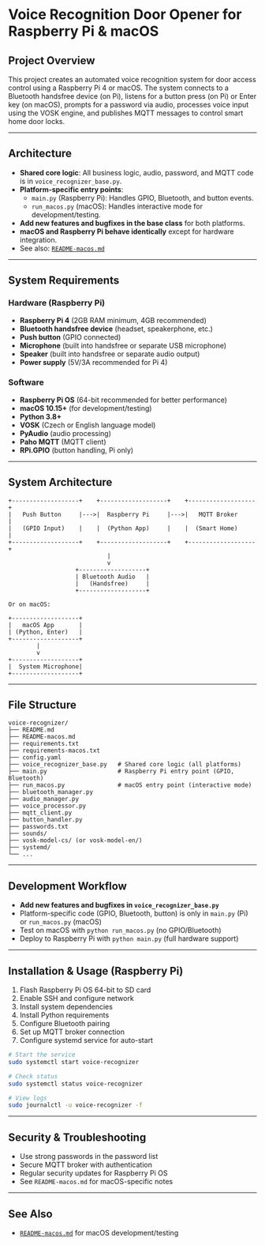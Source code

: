 # Voice Recognition Door Opener for Raspberry Pi & macOS

## Project Overview

This project creates an automated voice recognition system for door access control using a Raspberry Pi 4 or macOS. The system connects to a Bluetooth handsfree device (on Pi), listens for a button press (on Pi) or Enter key (on macOS), prompts for a password via audio, processes voice input using the VOSK engine, and publishes MQTT messages to control smart home door locks.

---

## Architecture

- **Shared core logic**: All business logic, audio, password, and MQTT code is in `voice_recognizer_base.py`.
- **Platform-specific entry points**:
  - `main.py` (Raspberry Pi): Handles GPIO, Bluetooth, and button events.
  - `run_macos.py` (macOS): Handles interactive mode for development/testing.
- **Add new features and bugfixes in the base class** for both platforms.
- **macOS and Raspberry Pi behave identically** except for hardware integration.
- See also: [`README-macos.md`](./README-macos.md)

---

## System Requirements

### Hardware (Raspberry Pi)
- **Raspberry Pi 4** (2GB RAM minimum, 4GB recommended)
- **Bluetooth handsfree device** (headset, speakerphone, etc.)
- **Push button** (GPIO connected)
- **Microphone** (built into handsfree or separate USB microphone)
- **Speaker** (built into handsfree or separate audio output)
- **Power supply** (5V/3A recommended for Pi 4)

### Software
- **Raspberry Pi OS** (64-bit recommended for better performance)
- **macOS 10.15+** (for development/testing)
- **Python 3.8+**
- **VOSK** (Czech or English language model)
- **PyAudio** (audio processing)
- **Paho MQTT** (MQTT client)
- **RPi.GPIO** (button handling, Pi only)

---

## System Architecture

```
+-------------------+    +-------------------+    +-------------------+
|   Push Button     |--->|  Raspberry Pi     |--->|   MQTT Broker     |
|   (GPIO Input)    |    |  (Python App)     |    |  (Smart Home)     |
+-------------------+    +-------------------+    +-------------------+
                            |
                            v
                   +-------------------+
                   | Bluetooth Audio   |
                   |   (Handsfree)     |
                   +-------------------+

Or on macOS:

+-------------------+
|   macOS App       |
| (Python, Enter)   |
+-------------------+
        |
        v
+-------------------+
|  System Microphone|
+-------------------+
```

---

## File Structure

```
voice-recognizer/
├── README.md
├── README-macos.md
├── requirements.txt
├── requirements-macos.txt
├── config.yaml
├── voice_recognizer_base.py   # Shared core logic (all platforms)
├── main.py                    # Raspberry Pi entry point (GPIO, Bluetooth)
├── run_macos.py               # macOS entry point (interactive mode)
├── bluetooth_manager.py
├── audio_manager.py
├── voice_processor.py
├── mqtt_client.py
├── button_handler.py
├── passwords.txt
├── sounds/
├── vosk-model-cs/ (or vosk-model-en/)
├── systemd/
└── ...
```

---

## Development Workflow

- **Add new features and bugfixes in `voice_recognizer_base.py`**
- Platform-specific code (GPIO, Bluetooth, button) is only in `main.py` (Pi) or `run_macos.py` (macOS)
- Test on macOS with `python run_macos.py` (no GPIO/Bluetooth)
- Deploy to Raspberry Pi with `python main.py` (full hardware support)

---

## Installation & Usage (Raspberry Pi)

1. Flash Raspberry Pi OS 64-bit to SD card
2. Enable SSH and configure network
3. Install system dependencies
4. Install Python requirements
5. Configure Bluetooth pairing
6. Set up MQTT broker connection
7. Configure systemd service for auto-start

```bash
# Start the service
sudo systemctl start voice-recognizer

# Check status
sudo systemctl status voice-recognizer

# View logs
sudo journalctl -u voice-recognizer -f
```

---

## Security & Troubleshooting

- Use strong passwords in the password list
- Secure MQTT broker with authentication
- Regular security updates for Raspberry Pi OS
- See `README-macos.md` for macOS-specific notes

---

## See Also
- [`README-macos.md`](./README-macos.md) for macOS development/testing 